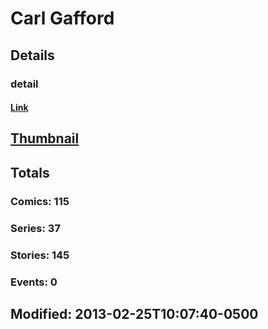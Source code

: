 # Carl  Gafford 
## Details
### detail
#### [Link](http://marvel.com/comics/creators/1828/carl_gafford?utm_campaign=apiRef&utm_source=225578a89fc76f3d20fbffda5d17a88d)
## [Thumbnail](http://i.annihil.us/u/prod/marvel/i/mg/9/10/4bc37817bf10d.jpg)
## Totals
### Comics: 115
### Series: 37
### Stories: 145
### Events: 0
## Modified: 2013-02-25T10:07:40-0500